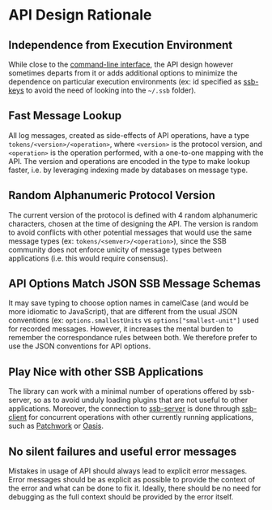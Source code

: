 # API Design Rationale

## Independence from Execution Environment

While close to the [command-line interface](./help/index.txt), the API design
however sometimes departs from it or adds additional options to minimize the
dependence on particular execution environments (ex: id specified as
[ssb-keys](https://github.com/ssbc/ssb-keys) to avoid the need of looking into
the ````~/.ssb```` folder).

## Fast Message Lookup

All log messages, created as side-effects of API operations, have a type
````tokens/<version>/<operation>````, where ````<version>```` is the
protocol version, and ````<operation>```` is the operation performed, with a
one-to-one mapping with the API.  The version and operations are encoded in the
type to make lookup faster, i.e. by leveraging indexing made by databases on
message type.

## Random Alphanumeric Protocol Version

The current version of the protocol is defined with 4 random alphanumeric
characters, chosen at the time of designing the API. The version is random to
avoid conflicts with other potential messages that would use the same message
types (ex: ````tokens/<semver>/<operation>````), since the SSB community
does not enforce unicity of message types between applications (i.e. this would
require consensus).

## API Options Match JSON SSB Message Schemas

It may save typing to choose option names in camelCase (and would be more idiomatic to JavaScript), that are different from the usual JSON conventions (ex: `options.smallestUnits` vs `options["smallest-unit"]` used for recorded messages. However, it increases the mental burden to remember the correspondance rules between both. We therefore prefer to use the JSON conventions for API options.



## Play Nice with other SSB Applications

The library can work with a minimal number of operations offered by ssb-server,
so as to avoid unduly loading plugins that are not useful to other applications. Moreover, the connection to [ssb-server](https://github.com/ssbc/ssb-server) is done through [ssb-client](https://github.com/ssbc/ssb-client) for concurrent operations with other currently running applications, such as [Patchwork](https://github.com/ssbc/patchwork) or [Oasis](https://github.com/fraction/oasis).

## No silent failures and useful error messages

Mistakes in usage of API should always lead to explicit error messages. Error
messages should be as explicit as possible to provide the context of the error
and what can be done to fix it. Ideally, there should be no need for debugging
as the full context should be provided by the error itself.
